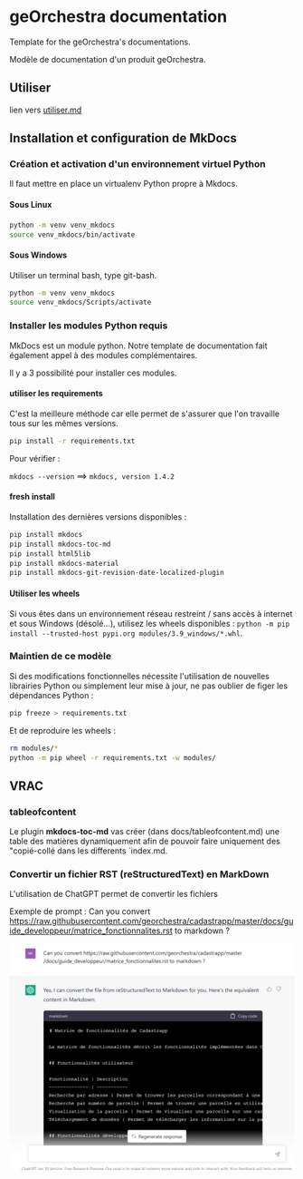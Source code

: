 # geOrchestra documentation

Template for the geOrchestra's documentations.

Modèle de documentation d'un produit geOrchestra.


## Utiliser

lien vers [utiliser.md](utiliser.md)


## Installation et configuration de MkDocs

### Création et activation d'un environnement virtuel Python

Il faut mettre en place un virtualenv Python propre à Mkdocs.

#### Sous Linux

```bash
python -m venv venv_mkdocs
source venv_mkdocs/bin/activate
```

#### Sous Windows

Utiliser un terminal bash, type git-bash.

```bash
python -m venv venv_mkdocs
source venv_mkdocs/Scripts/activate
```

### Installer les modules Python requis 

MkDocs est un module python. Notre template de documentation fait également appel à des modules complémentaires.

Il y a 3 possibilité pour installer ces modules.

#### utiliser les requirements

C'est la meilleure méthode car elle permet de s'assurer que l'on travaille tous sur les mêmes versions.

```bash
pip install -r requirements.txt
```

Pour vérifier :

`mkdocs --version` ==> `mkdocs, version 1.4.2`


#### fresh install

Installation des dernières versions disponibles :

```bash
pip install mkdocs
pip install mkdocs-toc-md
pip install html5lib
pip install mkdocs-material
pip install mkdocs-git-revision-date-localized-plugin
```

#### Utiliser les wheels

Si vous êtes dans un environnement réseau restreint / sans accès à internet et sous Windows (désolé…), utilisez les wheels disponibles : `python -m pip install --trusted-host pypi.org modules/3.9_windows/*.whl`.


### Maintien de ce modèle

Si des modifications fonctionnelles nécessite l'utilisation de nouvelles librairies Python ou simplement leur mise à jour, ne pas oublier de figer les dépendances Python :

```bash
pip freeze > requirements.txt
```

Et de reproduire les wheels :

```bash
rm modules/*
python -m pip wheel -r requirements.txt -w modules/
```


##  VRAC

### tableofcontent

Le plugin **mkdocs-toc-md** vas créer (dans docs/tableofcontent.md) une table des matières dynamiquement afin de pouvoir faire uniquement des "copié-collé dans les differents `index.md.


### Convertir un fichier RST (reStructuredText) en MarkDown

L'utilisation de ChatGPT permet de convertir les fichiers

Exemple de prompt :
Can you convert https://raw.githubusercontent.com/georchestra/cadastrapp/master/docs/guide_developpeur/matrice_fonctionnalites.rst to markdown ?

![image info](./images/prompt_chatgpt.PNG)
